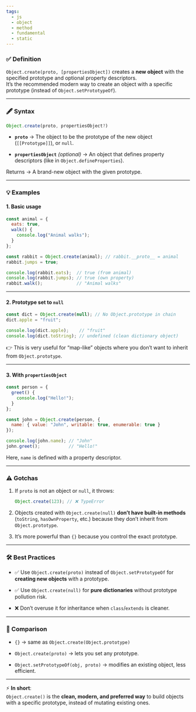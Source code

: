 ```yaml
---
tags: 
  - js
  - object
  - method
  - fundamental
  - static
---
```


### ✅ Definition

`Object.create(proto, [propertiesObject])` creates a **new object** with the specified prototype and optional property descriptors.  
It’s the recommended modern way to create an object with a specific prototype (instead of `Object.setPrototypeOf`).

---

### 🖋️ Syntax

```js
Object.create(proto, propertiesObject?)
```

- **`proto`** → The object to be the prototype of the new object (`[[Prototype]]`), or `null`.
    
- **`propertiesObject`** _(optional)_ → An object that defines property descriptors (like in `Object.defineProperties`).
    

Returns → A brand-new object with the given prototype.

---

### 💡 Examples

#### 1. Basic usage

```js
const animal = {
  eats: true,
  walk() {
    console.log("Animal walks");
  }
};

const rabbit = Object.create(animal); // rabbit.__proto__ = animal
rabbit.jumps = true;

console.log(rabbit.eats);  // true (from animal)
console.log(rabbit.jumps); // true (own property)
rabbit.walk();             // "Animal walks"
```

---

#### 2. Prototype set to `null`

```js
const dict = Object.create(null); // No Object.prototype in chain
dict.apple = "fruit";

console.log(dict.apple);    // "fruit"
console.log(dict.toString); // undefined (clean dictionary object)
```

👉 This is very useful for “map-like” objects where you don’t want to inherit from `Object.prototype`.

---

#### 3. With `propertiesObject`

```js
const person = {
  greet() {
    console.log("Hello!");
  }
};

const john = Object.create(person, {
  name: { value: "John", writable: true, enumerable: true }
});

console.log(john.name); // "John"
john.greet();           // "Hello!"
```

Here, `name` is defined with a property descriptor.

---

### ⚠️ Gotchas

1. If `proto` is not an object or `null`, it throws:
    
    ```js
    Object.create(123); // ❌ TypeError
    ```
    
2. Objects created with `Object.create(null)` **don’t have built-in methods** (`toString`, `hasOwnProperty`, etc.) because they don’t inherit from `Object.prototype`.
    
3. It’s more powerful than `{}` because you control the exact prototype.
    

---

### 🛠️ Best Practices

- ✅ Use `Object.create(proto)` instead of `Object.setPrototypeOf` for **creating new objects** with a prototype.
    
- ✅ Use `Object.create(null)` for **pure dictionaries** without prototype pollution risk.
    
- ❌ Don’t overuse it for inheritance when `class`/`extends` is cleaner.
    

---

### 🔑 Comparison

- `{}` → same as `Object.create(Object.prototype)`
    
- `Object.create(proto)` → lets you set any prototype.
    
- `Object.setPrototypeOf(obj, proto)` → modifies an existing object, less efficient.
    

---

⚡ **In short**:  
`Object.create()` is the **clean, modern, and preferred way** to build objects with a specific prototype, instead of mutating existing ones.